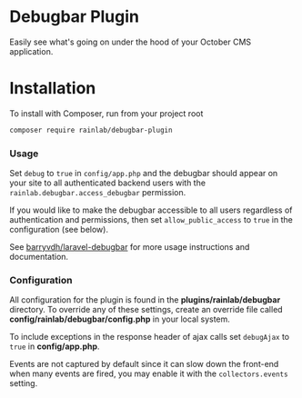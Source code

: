 # Debugbar Plugin

Easily see what's going on under the hood of your October CMS application.

# Installation

To install with Composer, run from your project root

```sh
composer require rainlab/debugbar-plugin
```

### Usage

Set `debug` to `true` in `config/app.php` and the debugbar should appear on your site to all authenticated backend users with the `rainlab.debugbar.access_debugbar` permission.

If you would like to make the debugbar accessible to all users regardless of authentication and permissions, then set `allow_public_access` to `true` in the configuration (see below).

See [barryvdh/laravel-debugbar](https://github.com/barryvdh/laravel-debugbar) for more usage instructions and documentation.

### Configuration

All configuration for the plugin is found in the **plugins/rainlab/debugbar** directory. To override any of these settings, create an override file called **config/rainlab/debugbar/config.php** in your local system.

To include exceptions in the response header of ajax calls set `debugAjax` to `true` in **config/app.php**.

Events are not captured by default since it can slow down the front-end when many events are fired, you may enable it with the `collectors.events` setting.
